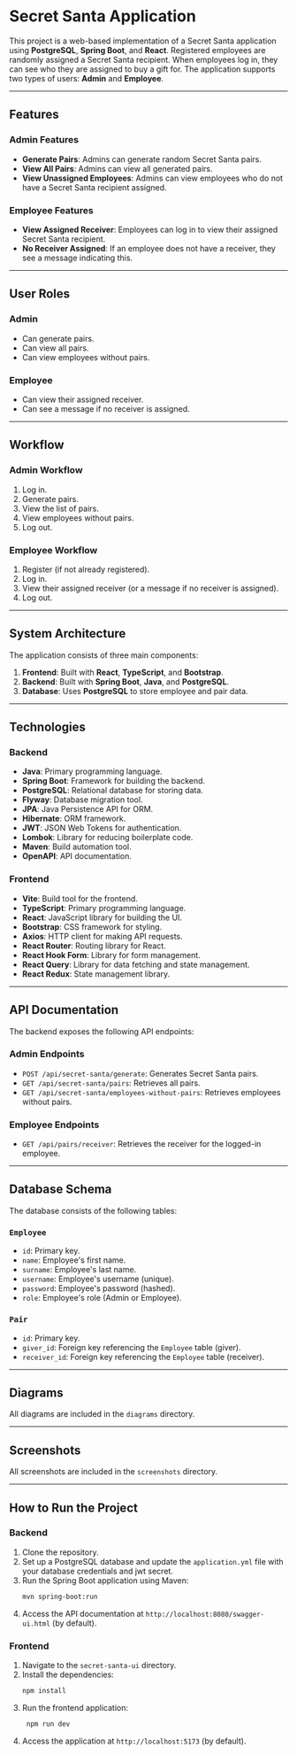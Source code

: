# Secret Santa Application

This project is a web-based implementation of a Secret Santa application using **PostgreSQL**, **Spring Boot**, and **React**. Registered employees are randomly assigned a Secret Santa recipient. When employees log in, they can see who they are assigned to buy a gift for. The application supports two types of users: **Admin** and **Employee**.

---

## Features

### Admin Features
- **Generate Pairs**: Admins can generate random Secret Santa pairs.
- **View All Pairs**: Admins can view all generated pairs.
- **View Unassigned Employees**: Admins can view employees who do not have a Secret Santa recipient assigned.

### Employee Features
- **View Assigned Receiver**: Employees can log in to view their assigned Secret Santa recipient.
- **No Receiver Assigned**: If an employee does not have a receiver, they see a message indicating this.

---

## User Roles

### Admin
- Can generate pairs.
- Can view all pairs.
- Can view employees without pairs.

### Employee
- Can view their assigned receiver.
- Can see a message if no receiver is assigned.

---

## Workflow

### Admin Workflow
1. Log in.
2. Generate pairs.
3. View the list of pairs.
4. View employees without pairs.
5. Log out.

### Employee Workflow
1. Register (if not already registered).
2. Log in.
3. View their assigned receiver (or a message if no receiver is assigned).
4. Log out.

---

## System Architecture

The application consists of three main components:
1. **Frontend**: Built with **React**, **TypeScript**, and **Bootstrap**.
2. **Backend**: Built with **Spring Boot**, **Java**, and **PostgreSQL**.
3. **Database**: Uses **PostgreSQL** to store employee and pair data.

---

## Technologies

### Backend
- **Java**: Primary programming language.
- **Spring Boot**: Framework for building the backend.
- **PostgreSQL**: Relational database for storing data.
- **Flyway**: Database migration tool.
- **JPA**: Java Persistence API for ORM.
- **Hibernate**: ORM framework.
- **JWT**: JSON Web Tokens for authentication.
- **Lombok**: Library for reducing boilerplate code.
- **Maven**: Build automation tool.
- **OpenAPI**: API documentation.

### Frontend
- **Vite**: Build tool for the frontend.
- **TypeScript**: Primary programming language.
- **React**: JavaScript library for building the UI.
- **Bootstrap**: CSS framework for styling.
- **Axios**: HTTP client for making API requests.
- **React Router**: Routing library for React.
- **React Hook Form**: Library for form management.
- **React Query**: Library for data fetching and state management.
- **React Redux**: State management library.

---

## API Documentation

The backend exposes the following API endpoints:

### Admin Endpoints
- `POST /api/secret-santa/generate`: Generates Secret Santa pairs.
- `GET /api/secret-santa/pairs`: Retrieves all pairs.
- `GET /api/secret-santa/employees-without-pairs`: Retrieves employees without pairs.

### Employee Endpoints
- `GET /api/pairs/receiver`: Retrieves the receiver for the logged-in employee.

---

## Database Schema

The database consists of the following tables:

### `Employee`
- `id`: Primary key.
- `name`: Employee's first name.
- `surname`: Employee's last name.
- `username`: Employee's username (unique).
- `password`: Employee's password (hashed).
- `role`: Employee's role (Admin or Employee).

### `Pair`
- `id`: Primary key.
- `giver_id`: Foreign key referencing the `Employee` table (giver).
- `receiver_id`: Foreign key referencing the `Employee` table (receiver).

---

## Diagrams

All diagrams are included in the `diagrams` directory.

---

## Screenshots

All screenshots are included in the `screenshots` directory.

---

## How to Run the Project

### Backend
1. Clone the repository.
2. Set up a PostgreSQL database and update the `application.yml` file with your database credentials and jwt secret.
3. Run the Spring Boot application using Maven:
   ```bash
   mvn spring-boot:run
4. Access the API documentation at `http://localhost:8080/swagger-ui.html` (by default).
   
### Frontend
1. Navigate to the `secret-santa-ui` directory.
2. Install the dependencies:
   ```bash
   npm install
   ```
3. Run the frontend application:
   ```bash
    npm run dev
    ```
4. Access the application at `http://localhost:5173` (by default).